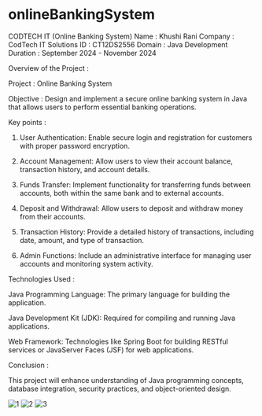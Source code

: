# onlineBankingSystem
CODTECH IT (Online Banking System)
Name : Khushi Rani
Company : CodTech IT Solutions 
ID : CT12DS2556
Domain : Java Development 
Duration : September 2024 - November 2024 

Overview of the Project : 

Project : Online Banking System 

Objective : Design and implement a secure online banking system in Java that allows users to perform essential banking operations.

Key points : 

1. User Authentication: Enable secure login and registration for customers with proper password encryption.

2. Account Management: Allow users to view their account balance, transaction history, and account details.

3. Funds Transfer: Implement functionality for transferring funds between accounts, both within the same bank and to external accounts.

4. Deposit and Withdrawal: Allow users to deposit and withdraw money from their accounts.

5. Transaction History: Provide a detailed history of transactions, including date, amount, and type of transaction.

6. Admin Functions: Include an administrative interface for managing user accounts and monitoring system activity.

Technologies Used : 

Java Programming Language: The primary language for building the application.

Java Development Kit (JDK): Required for compiling and running Java applications.

Web Framework: Technologies like Spring Boot for building RESTful services or JavaServer Faces (JSF) for web applications.

Conclusion :

This project will enhance understanding of Java programming concepts, database integration, security practices, and object-oriented design.


![1](https://github.com/user-attachments/assets/b83d658f-5dff-4cf1-bb94-666915e2f839)
![2](https://github.com/user-attachments/assets/d022247b-dd19-4473-92a4-39339e696cb7)
![3](https://github.com/user-attachments/assets/8e62d26f-f03e-4f55-a661-83eb12be4238)



